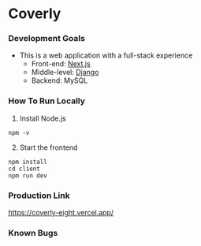 # Coverly

### Development Goals
- This is a web application with a full-stack experience
    - Front-end: [Next.js](https://angular.dev/)
    - Middle-level: [Django](https://www.djangoproject.com/)
    - Backend: MySQL

### How To Run Locally
1. Install Node.js
```
npm -v
```
2. Start the frontend
```
npm install
cd client
npm run dev
```

### Production Link 
https://coverly-eight.vercel.app/

### Known Bugs

